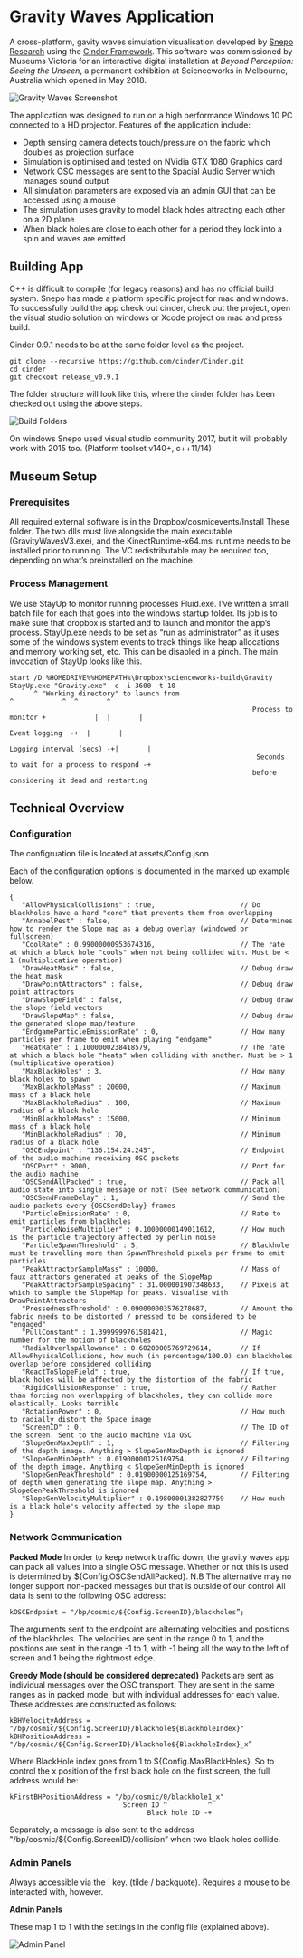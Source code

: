 # Gravity Waves Application

A cross-platform, gavity waves simulation visualisation developed by
[Snepo Research](https://www.snepo.com) using the [Cinder Framework](https://cinder.org). This software was commissioned by Museums Victoria for an interactive digital installation at *Beyond Perception: Seeing the Unseen*, a permanent exhibition at Scienceworks in Melbourne, Australia which opened in May 2018.

![Gravity Waves Screenshot](https://scienceworks.s3.amazonaws.com/documentation/gravitywaves.png)

The application was designed to run on a high performance Windows 10 PC connected to a HD projector. 
Features of the application include:

- Depth sensing camera detects touch/pressure on the fabric which doubles as projection surface
- Simulation is optimised and tested on NVidia GTX 1080 Graphics card
- Network OSC messages are sent to the Spacial Audio Server which manages sound output
- All simulation parameters are exposed via an admin GUI that can be accessed using a mouse
- The simulation uses gravity to model black holes attracting each other on a 2D plane
- When black holes are close to each other for a period they lock into a spin and waves are emitted

## Building App

C++ is difficult to compile (for legacy reasons) and has no official build system. Snepo has made a platform specific project for mac and windows. To successfully build the app check out cinder, check out the project, open the visual studio solution on windows or Xcode project on mac and press build. 

Cinder 0.9.1 needs to be at the same folder level as the project. 

```
git clone --recursive https://github.com/cinder/Cinder.git
cd cinder
git checkout release_v0.9.1
```

The folder structure will look like this, where the cinder folder has been checked out using the above steps. 

![Build Folders](https://scienceworks.s3.amazonaws.com/documentation/build-folders.png)

On windows Snepo used visual studio community 2017, but it will probably work with 2015 too. (Platform toolset v140+, c++11/14)

## Museum Setup

### Prerequisites

All required external software is in the Dropbox/cosmicevents/Install These folder. The two dlls must live alongside the main executable (GravityWavesV3.exe), and the KinectRuntime-x64.msi runtime needs to be installed prior to running. The VC redistributable may be required too, depending on what’s preinstalled on the machine.


### Process Management

We use StayUp to monitor running processes Fluid.exe. I’ve written a small batch file for each that goes into the windows startup folder. Its job is to make sure that dropbox is started and to launch and monitor the app’s process. StayUp.exe needs to be set as “run as administrator” as it uses some of the windows system events to track things like heap allocations and memory working set, etc. This can be disabled in a pinch. The main invocation of StayUp looks like this.

```
start /D %HOMEDRIVE%%HOMEPATH%\Dropbox\scienceworks-build\Gravity StayUp.exe "Gravity.exe" -e -i 3600 -t 10     
      ^ "Working directory" to launch from                                     ^            ^  ^       ^
                                                            Process to monitor +            |  |       |
                                                                            Event logging  -+  |       |
                                                                     Logging interval (secs) -+|       |
                                                             Seconds to wait for a process to respond -+
                                                            before considering it dead and restarting
```

## Technical Overview

### Configuration 

The configruation file is located at assets/Config.json

Each of the configuration options is documented in the marked up example below. 

```
{
   "AllowPhysicalCollisions" : true,                     // Do blackholes have a hard "core" that prevents them from overlapping
   "AnnabelPest" : false,                                // Determines how to render the Slope map as a debug overlay (windowed or fullscreen)
   "CoolRate" : 0.99000000953674316,                     // The rate at which a black hole "cools" when not being collided with. Must be < 1 (multiplicative operation)
   "DrawHeatMask" : false,                               // Debug draw the heat mask
   "DrawPointAttractors" : false,                        // Debug draw point attractors
   "DrawSlopeField" : false,                             // Debug draw the slope field vectors
   "DrawSlopeMap" : false,                               // Debug draw the generated slope map/texture
   "EndgameParticleEmissionRate" : 0,                    // How many particles per frame to emit when playing "endgame"
   "HeatRate" : 1.1000000238418579,                      // The rate at which a black hole "heats" when colliding with another. Must be > 1 (multiplicative operation)
   "MaxBlackHoles" : 3,                                  // How many black holes to spawn
   "MaxBlackholeMass" : 20000,                           // Maximum mass of a black hole
   "MaxBlackholeRadius" : 100,                           // Maximum radius of a black hole
   "MinBlackholeMass" : 15000,                           // Minimum mass of a black hole
   "MinBlackholeRadius" : 70,                            // Minimum radius of a black hole
   "OSCEndpoint" : "136.154.24.245",                     // Endpoint of the audio machine receiving OSC packets
   "OSCPort" : 9000,                                     // Port for the audio machine 
   "OSCSendAllPacked" : true,                            // Pack all audio state into single message or not? (See network communication)
   "OSCSendFrameDelay" : 1,                              // Send the audio packets every {OSCSendDelay} frames
   "ParticleEmissionRate" : 0,                           // Rate to emit particles from blackholes
   "ParticleNoiseMultiplier" : 0.10000000149011612,      // How much is the particle trajectory affected by perlin noise
   "ParticleSpawnThreshold" : 5,                         // Blackhole must be travelling more than SpawnThreshold pixels per frame to emit particles
   "PeakAttractorSampleMass" : 10000,                    // Mass of faux attractors generated at peaks of the SlopeMap
   "PeakAttractorSampleSpacing" : 31.000001907348633,    // Pixels at which to sample the SlopeMap for peaks. Visualise with DrawPointAttractors
   "PressednessThreshold" : 0.090000003576278687,        // Amount the fabric needs to be distorted / pressed to be considered to be "engaged"
   "PullConstant" : 1.3999999761581421,                  // Magic number for the motion of blackholes
   "RadialOverlapAllowance" : 0.60200005769729614,       // If AllowPhysicalCollisions, how much (in percentage/100.0) can blackholes overlap before considered colliding
   "ReactToSlopeField" : true,                           // If true, black holes will be affected by the distortion of the fabric
   "RigidCollisionResponse" : true,                      // Rather than forcing non overlapping of blackholes, they can collide more elastically. Looks terrible
   "RotationPower" : 0,                                  // How much to radially distort the Space image 
   "ScreenID" : 0,                                       // The ID of the screen. Sent to the audio machine via OSC
   "SlopeGenMaxDepth" : 1,                               // Filtering of the depth image. Anything > SlopeGenMaxDepth is ignored
   "SlopeGenMinDepth" : 0.01900000125169754,             // Filtering of the depth image. Anything < SlopeGenMinDepth is ignored
   "SlopeGenPeakThreshold" : 0.01900000125169754,        // Filtering of depth when generating the slope map. Anything > SlopeGenPeakThreshold is ignored
   "SlopeGenVelocityMultiplier" : 0.19800001382827759    // How much is a black hole's velocity affected by the slope map
}
```

### Network Communication

**Packed Mode**
In order to keep network traffic down, the gravity waves app can pack all values into a single OSC message. Whether or not this is used is determined by ${Config.OSCSendAllPacked}. N.B The alternative may no longer support non-packed messages but that is outside of our control All data is sent to the following OSC address: 

```
kOSCEndpoint = "/bp/cosmic/${Config.ScreenID}/blackholes”;
```

The arguments sent to the endpoint are alternating velocities and positions of the blackholes. The velocities are sent in the range 0 to 1, and the positions are sent in the range -1 to 1, with -1 being all the way to the left of screen and 1 being the rightmost edge. 

**Greedy Mode (should be considered deprecated)**
Packets are sent as individual messages over the OSC transport. They are sent in the same ranges as in packed mode, but with individual addresses for each value. These addresses are constructed as follows:

```
kBHVelocityAddress = "/bp/cosmic/${Config.ScreenID}/blackhole${BlackholeIndex}"
kBHPositionAddress = "/bp/cosmic/${Config.ScreenID}/blackhole${BlackholeIndex}_x”
```

Where BlackHole index goes from 1 to ${Config.MaxBlackHoles}. So to control the x position of the first black hole on the first screen, the full address would be:

```
kFirstBHPositionAddress = "/bp/cosmic/0/blackhole1_x"
                            Screen ID ^          ^
                                  Black hole ID -+
```

Separately, a message is also sent to the address "/bp/cosmic/${Config.ScreenID}/collision” when two black holes collide.

### Admin Panels

Always accessible via the ` key. (tilde / backquote). Requires a mouse to be interacted with, however.

**Admin Panels**

These map 1 to 1 with the settings in the config file (explained above).

![Admin Panel](https://scienceworks.s3.amazonaws.com/documentation/gravity-admin.png)


